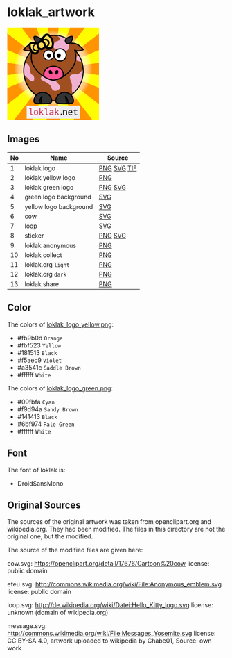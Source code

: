 # loklak_artwork

![alt text](/website%20images/loklak_sticker_yellow.png "loklak logo")

## Images

No | Name | Source
---|------|-------
1  | loklak logo | [PNG](/website%20images/loklak_sticker_yellow.png) [SVG](/svg/loklak_logo.svg) [TIF](/svg/loklak_logo.tif)
2  | loklak yellow logo | [PNG](/png/loklak_logo_yellow.png)
3  | loklak green logo  | [PNG](/png/loklak_logo_green.png) [SVG](/svg/loklak_logo_green.svg)
4  | green logo background | [SVG](/svg/loklak_background_green.svg)
5  | yellow logo background | [SVG](/svg/loklak_background_yellow.svg)
6  | cow | [SVG](/svg/cow.svg)
7  | loop  | [SVG](/svg/loop.svg)
8  | sticker | [PNG](/website%20images/loklak_sticker_yellow.png) [SVG](/svg/loklak_sticker.svg)
9  | loklak anonymous | [PNG](/website%20images/loklak_anonymous.png)
10 | loklak collect | [PNG](/website%20images/loklak_collect.png)
11 | loklak.org `light` | [PNG](/website%20images/loklak_org.png)
12 | loklak.org `dark` | [PNG](/website%20images/loklak_org_black.png)
13 | loklak share | [PNG](/website%20images/loklak_share.png)

## Color

The colors of [loklak_logo_yellow.png](/png/loklak_sticker_yellow.png):



- #fb9b0d `Orange`
- #fbf523 `Yellow`
- #181513 `Black`
- #f5aec9 `Violet`
- #a3541c `Saddle Brown`
- #ffffff `White`

The colors of [loklak_logo_green.png](/png/loklak_sticker_green.png):

- #09fbfa `Cyan`
- #f9d94a `Sandy Brown`
- #141413 `Black`
- #6bf974 `Pale Green`
- #ffffff `White`


## Font

The font of loklak is:

- DroidSansMono

## Original Sources

The sources of the original artwork was taken from openclipart.org and wikipedia.org. They had been modified. The files in this directory are not the original one, but the modified.

The source of the modified files are given here:

cow.svg:
https://openclipart.org/detail/17676/Cartoon%20cow
license: public domain

efeu.svg:
http://commons.wikimedia.org/wiki/File:Anonymous_emblem.svg
license: public domain

loop.svg:
http://de.wikipedia.org/wiki/Datei:Hello_Kitty_logo.svg
license: unknown (domain of wikipedia.org)

message.svg:
http://commons.wikimedia.org/wiki/File:Messages_Yosemite.svg
license: CC BY-SA 4.0, artwork uploaded to wikipedia by Chabe01, Source: own work
